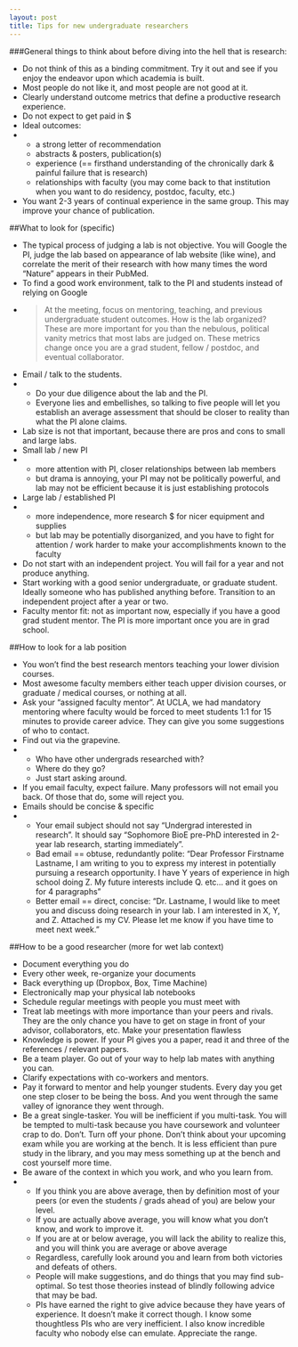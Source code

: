 ```yaml
---
layout: post
title: Tips for new undergraduate researchers
---
```


###General things to think about before diving into the hell that is research:

   * Do not think of this as a binding commitment. Try it out and see if you enjoy the endeavor upon which academia is built.
   * Most people do not like it, and most people are not good at it.
   * Clearly understand outcome metrics that define a productive research experience.
   * Do not expect to get paid in $
   * Ideal outcomes:
   * 
      * a strong letter of recommendation
      * abstracts & posters, publication(s)
      * experience (== firsthand understanding of the chronically dark & painful failure that is research)
      * relationships with faculty (you may come back to that institution when you want to do residency, postdoc, faculty, etc.)
   * You want 2-3 years of continual experience in the same group. This may improve your chance of publication.

##What to look for (specific)

   * The typical process of judging a lab is not objective. You will Google the PI, judge the lab based on appearance of lab website (like wine), and correlate the merit of their research with how many times the word “Nature” appears in their PubMed.
   * To find a good work environment, talk to the PI and students instead of relying on Google
   * 
      > At the meeting, focus on mentoring, teaching, and previous undergraduate student outcomes. How is the lab organized?
      > These are more important for you than the nebulous, political vanity metrics that most labs are judged on.
      > These metrics change once you are a grad student, fellow / postdoc, and eventual collaborator.
   * Email / talk to the students.
   * 
      * Do your due diligence about the lab and the PI.
      * Everyone lies and embellishes, so talking to five people will let you establish an average assessment that should be closer to reality than what the PI alone claims.
   * Lab size is not that important, because there are pros and cons to small and large labs.
   * Small lab / new PI
   * 
      * more attention with PI, closer relationships between lab members
      * but drama is annoying, your PI may not be politically powerful, and lab may not be efficient because it is just establishing protocols
   * Large lab / established PI
   * 
      * more independence, more research $ for nicer equipment and supplies
      * but lab may be potentially disorganized, and you have to fight for attention / work harder to make your accomplishments known to the faculty
   * Do not start with an independent project. You will fail for a year and not produce anything.
   * Start working with a good senior undergraduate, or graduate student. Ideally someone who has published anything before. Transition to an independent project after a year or two.
   * Faculty mentor fit: not as important now, especially if you have a good grad student mentor. The PI is more important once you are in grad school.

##How to look for a lab position

   * You won’t find the best research mentors teaching your lower division courses.
   * Most awesome faculty members either teach upper division courses, or graduate / medical courses, or nothing at all.
   * Ask your “assigned faculty mentor”. At UCLA, we had mandatory mentoring where faculty would be forced to meet students 1:1 for 15 minutes to provide career advice. They can give you some suggestions of who to contact.
   * Find out via the grapevine.
   * 
      * Who have other undergrads researched with?
      * Where do they go?
      * Just start asking around.
   * If you email faculty, expect failure. Many professors will not email you back. Of those that do, some will reject you.
   * Emails should be concise & specific
   * 
      * Your email subject should not say “Undergrad interested in research”. It should say “Sophomore BioE pre-PhD interested in 2-year lab research, starting immediately”.
      * Bad email == obtuse, redundantly polite: “Dear Professor Firstname Lastname, I am writing to you to express my interest in potentially pursuing a research opportunity. I have Y years of experience in high school doing Z. My future interests include Q. etc… and it goes on for 4 paragraphs”
      * Better email == direct, concise: “Dr. Lastname, I would like to meet you and discuss doing research in your lab. I am interested in X, Y, and Z. Attached is my CV. Please let me know if you have time to meet next week.”

##How to be a good researcher (more for wet lab context)

   * Document everything you do
   * Every other week, re-organize your documents
   * Back everything up (Dropbox, Box, Time Machine)
   * Electronically map your physical lab notebooks
   * Schedule regular meetings with people you must meet with
   * Treat lab meetings with more importance than your peers and rivals. They are the only chance you have to get on stage in front of your advisor, collaborators, etc. Make your presentation flawless
   * Knowledge is power. If your PI gives you a paper, read it and three of the references / relevant papers.
   * Be a team player. Go out of your way to help lab mates with anything you can.
   * Clarify expectations with co-workers and mentors.
   * Pay it forward to mentor and help younger students. Every day you get one step closer to be being the boss. And you went through the same valley of ignorance they went through.
   * Be a great single-tasker. You will be inefficient if you multi-task. You will be tempted to multi-task because you have coursework and volunteer crap to do. Don’t. Turn off your phone. Don’t think about your upcoming exam while you are working at the bench. It is less efficient than pure study in the library, and you may mess something up at the bench and cost yourself more time.
   * Be aware of the context in which you work, and who you learn from.
   * 
      * If you think you are above average, then by definition most of your peers (or even the students / grads ahead of you) are below your level.
      * If you are actually above average, you will know what you don’t know, and work to improve it.
      * If you are at or below average, you will lack the ability to realize this, and you will think you are average or above average
      * Regardless, carefully look around you and learn from both victories and defeats of others.
      * People will make suggestions, and do things that you may find sub-optimal. So test those theories instead of blindly following advice that may be bad.
      * PIs have earned the right to give advice because they have years of experience. It doesn’t make it correct though. I know some thoughtless PIs who are very inefficient. I also know incredible faculty who nobody else can emulate. Appreciate the range.
